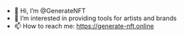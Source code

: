 - 👋 Hi, I’m @GenerateNFT
- 👀 I’m interested in providing tools for artists and brands
- 📫 How to reach me: https://generate-nft.online
